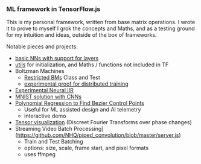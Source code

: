 ### ML framework in TensorFlow.js

This is my personal framework, written from base matrix operations. I wrote it to prove to myself I grok the concepts and Maths, and as a testing ground for my intuition and ideas, outside of the box of frameworks.  

Notable pieces and projects:
* [basic NNs with support for layers](topo.js#L32)
* [utils](utils.js) for initialization, and Maths / functions not included in TF
* Boltzman Machines
  * [Restricted BMs](boltzman.js) Class and Test
  * [experimental proof for distributed training](bfm.js#L148)
* [Experimental Neural IIR](topo.js#L10)
* [MNIST solution with CNNs](https://github.com/NHQ/mnist10k#mnist-10k)
* [Polynomial Regression to Find Bezier Control Points](http://nhq.github.io/beezy/public/)
  * Useful for ML assisted design and AI telemetry 
  * interactive demo
* [Tensor visualization](https://nhq.github.io/wavetable/public/) (Discreet Fourier Transforms over phase changes)
* Streaming Video Batch Processing](https://github.com/NHQ/piped_convolution/blob/master/server.js)
  * Train and Test Batching
  * options: size, scale, frame start, and pixel formats
  * uses ffmpeg
